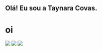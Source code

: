 ## Olá! Eu sou a Taynara Covas. 
# oi
<a href="https://github.com/TaynaraCovas">

 
<div> 
  <a href="https://www.instagram.com/taynara_covas" target="_blank"><img src="https://img.shields.io/badge/-Instagram-%23E4405F?style=for-the-badge&logo=instagram&logoColor=white" target="_blank"></a>
  <a href = "mailto:taynara.covas@gmail.com"><img src="https://img.shields.io/badge/-Gmail-%23333?style=for-the-badge&logo=gmail&logoColor=white" target="_blank"></a>
  <a href="https://www.linkedin.com/in/taynara-covas-67520014a" target="_blank"><img src="https://img.shields.io/badge/-LinkedIn-%230077B5?style=for-the-badge&logo=linkedin&logoColor=white" target="_blank"></a> 
</div>

<!---
TaynaraCovas/TaynaraCovas is a ✨ special ✨ repository because its `README.md` (this file) appears on your GitHub profile.
You can click the Preview link to take a look at your changes.
--->
